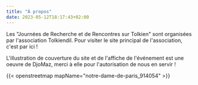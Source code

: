 ```yaml
---
title: "À propos"
date: 2023-05-12T18:17:43+02:00
---
```


Les "Journées de Recherche et de Rencontres sur Tolkien" sont organisées par l'association Tolkiendil. Pour visiter le site principal de l'association, c'est par ici !

L'illustration de couverture du site et de l'affiche de l'événement est une oeuvre de DjoMaz, merci à elle pour l'autorisation de nous en servir !

{{< openstreetmap mapName="notre-dame-de-paris_914054" >}}
